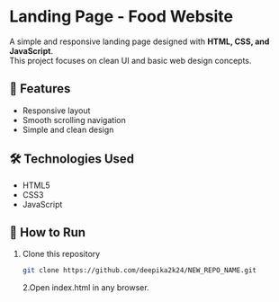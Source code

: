 # Landing Page - Food Website

A simple and responsive landing page designed with **HTML, CSS, and JavaScript**.  
This project focuses on clean UI and basic web design concepts.

## 🚀 Features

- Responsive layout
- Smooth scrolling navigation
- Simple and clean design

## 🛠️ Technologies Used

- HTML5
- CSS3
- JavaScript

## 📌 How to Run

1. Clone this repository
   ```bash
   git clone https://github.com/deepika2k24/NEW_REPO_NAME.git
   ```
   2.Open index.html in any browser.
